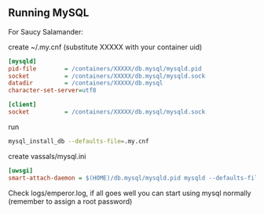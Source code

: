 Running MySQL
-------------

For Saucy Salamander:

create ~/.my.cnf (substitute XXXXX with your container uid)
```ini
[mysqld]
pid-file        = /containers/XXXXX/db.mysql/mysqld.pid
socket          = /containers/XXXXX/db.mysql/mysqld.sock
datadir         = /containers/XXXXX/db.mysql
character-set-server=utf8

[client]
socket          = /containers/XXXXX/db.mysql/mysqld.sock
```

run

```sh
mysql_install_db --defaults-file=.my.cnf
```

create vassals/mysql.ini

```ini
[uwsgi]
smart-attach-daemon = $(HOME)/db.mysql/mysqld.pid mysqld --defaults-file=$(HOME)/.my.cnf
```

Check logs/emperor.log, if all goes well you can start using mysql normally (remember to assign a root password)
